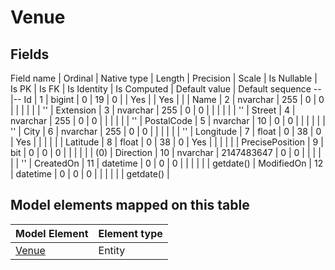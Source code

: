 ﻿Venue
============

## Fields

Field name | Ordinal | Native type | Length | Precision | Scale | Is Nullable | Is PK | Is FK | Is Identity | Is Computed  | Default value | Default sequence
--|--
Id | 1 | bigint | 0 | 19 | 0 |  | Yes |  | Yes |  |  | 
Name | 2 | nvarchar | 255 | 0 | 0 |  |  |  |  |  | '' | 
Extension | 3 | nvarchar | 255 | 0 | 0 |  |  |  |  |  | '' | 
Street | 4 | nvarchar | 255 | 0 | 0 |  |  |  |  |  | '' | 
PostalCode | 5 | nvarchar | 10 | 0 | 0 |  |  |  |  |  | '' | 
City | 6 | nvarchar | 255 | 0 | 0 |  |  |  |  |  | '' | 
Longitude | 7 | float | 0 | 38 | 0 | Yes |  |  |  |  |  | 
Latitude | 8 | float | 0 | 38 | 0 | Yes |  |  |  |  |  | 
PrecisePosition | 9 | bit | 0 | 0 | 0 |  |  |  |  |  | (0) | 
Direction | 10 | nvarchar | 2147483647 | 0 | 0 |  |  |  |  |  | '' | 
CreatedOn | 11 | datetime | 0 | 0 | 0 |  |  |  |  |  | getdate() | 
ModifiedOn | 12 | datetime | 0 | 0 | 0 |  |  |  |  |  | getdate() | 

## Model elements mapped on this table

Model Element | Element type
--|--
[Venue](../../../EntityModel/_DefaultGroup/Entities/Venue.htm) | Entity

